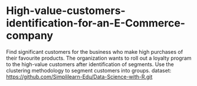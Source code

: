 # High-value-customers-identification-for-an-E-Commerce-company
Find significant customers for the business who make high purchases of their favourite products. The organization wants to roll out a loyalty program to the high-value customers after identification of segments. Use the clustering methodology to segment customers into groups.
dataset: https://github.com/Simplilearn-Edu/Data-Science-with-R.git
